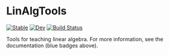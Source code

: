 # LinAlgTools

[![Stable](https://img.shields.io/badge/docs-stable-blue.svg)](https://knuesel.github.io/LinAlgTools.jl/stable)
[![Dev](https://img.shields.io/badge/docs-dev-blue.svg)](https://knuesel.github.io/LinAlgTools.jl/dev)
[![Build Status](https://github.com/knuesel/LinAlgTools.jl/workflows/CI/badge.svg)](https://github.com/knuesel/LinAlgTools.jl/actions)

Tools for teaching linear algebra. For more information, see the
documentation (blue badges above).
